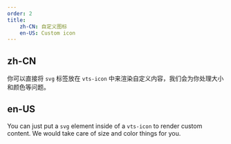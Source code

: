 ```yaml
---
order: 2
title:
    zh-CN: 自定义图标
    en-US: Custom icon
---
```


## zh-CN

你可以直接将 `svg` 标签放在 `vts-icon` 中来渲染自定义内容，我们会为你处理大小和颜色等问题。

## en-US

You can just put a `svg` element inside of a `vts-icon` to render custom content. We would take care of size and color things for you.
